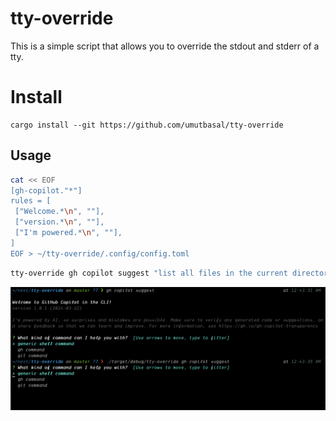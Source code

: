 # tty-override

This is a simple script that allows you to override the stdout and stderr of a tty.
# Install
```
cargo install --git https://github.com/umutbasal/tty-override
```

## Usage

```sh
cat << EOF
[gh-copilot."*"]
rules = [
 ["Welcome.*\n", ""],
 ["version.*\n", ""],
 ["I'm powered.*\n", ""],
]
EOF > ~/tty-override/.config/config.toml
```

```sh
tty-override gh copilot suggest "list all files in the current directory"
```

![Output](image.png)

